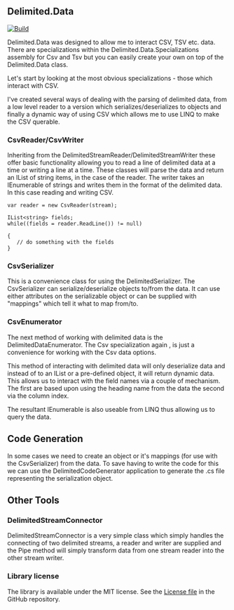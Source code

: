 ## Delimited.Data

[![Build](https://github.com/putridparrot/PutridParrot.Delimited.Data/actions/workflows/build.yml/badge.svg)](https://github.com/putridparrot/PutridParrot.Delimited.Data/actions/workflows/build.yml)

Delimited.Data was designed to allow me to interact CSV, TSV etc. data. There are specializations within the Delimited.Data.Specializations assembly for Csv and Tsv but you can easily create your own on top of the Delimited.Data class.

Let's start by looking at the most obvious specializations - those which interact with CSV.

I've created several ways of dealing with the parsing of delimited data, from a low level reader to a version which serializes/deserializes to objects and finally a dynamic way of using CSV which allows me to use LINQ to make the CSV querable.

### CsvReader/CsvWriter

Inheriting from the DelimitedStreamReader/DelimitedStreamWriter these offer basic functionality allowing you to read a line of delimited data at a time or writing a line at a time. These classes will parse the data and return an IList of string items, in the case of the reader. The writer takes an IEnumerable of strings and writes them in the format of the delimited data. In this case reading and writing CSV.

```
var reader = new CsvReader(stream);

IList<string> fields;
while((fields = reader.ReadLine()) != null)

{ 
   // do something with the fields
}
```
### CsvSerializer

This is a convenience class for using the DelimitedSerializer. The CsvSerializer can serialize/deserialize objects to/from the data. It can use either attributes on the serializable object or can be supplied with "mappings" which tell it what to map from/to.

### CsvEnumerator

The next method of working with delimited data is the DelimitedDataEnumerator. The Csv specialization again , is just a convenience for working with the Csv data options.

This method of interacting with delimited data will only deserialize data and instead of to an IList or a pre-defined object, it will return dynamic data. This allows us to interact with the field names via a couple of mechanism. The first are based upon using the heading name from the data the second via the column index.

The resultant IEnumerable is also useable from LINQ thus allowing us to query the data.

## Code Generation

In some cases we need to create an object or it's mappings (for use with the CsvSerializer) from the data. To save having to write the code for this we can use the DelimitedCodeGenerator application to generate the .cs file representing the serialization object.

## Other Tools

### DelimitedStreamConnector

DelimitedStreamConnector is a very simple class which simply handles the connecting of two delimited streams, a reader and writer are supplied and the Pipe method will simply 
 transform data from one stream reader into the other stream writer.

### Library license

The library is available under the MIT license. See the [License file][1] in the GitHub repository.

  [1]: https://github.com/putridparrot/Delimited.Data/blob/master/LICENSE
